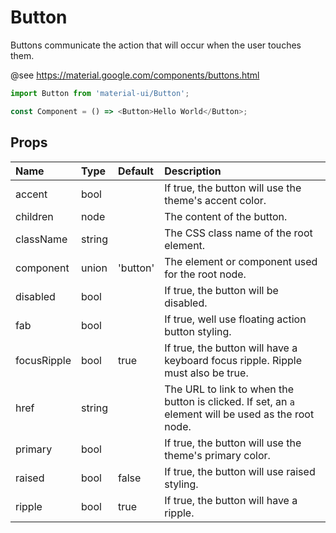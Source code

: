 Button
======

Buttons communicate the action that will occur when the user
touches them.

@see https://material.google.com/components/buttons.html

```js
import Button from 'material-ui/Button';

const Component = () => <Button>Hello World</Button>;
```

Props
-----


| Name | Type | Default | Description |
|:-----|:-----|:-----|:-----|
| accent | bool |  |  If true, the button will use the theme's accent color. |
| children | node |  |  The content of the button. |
| className | string |  |  The CSS class name of the root element. |
| component | union | 'button' |  The element or component used for the root node. |
| disabled | bool |  |  If true, the button will be disabled. |
| fab | bool |  |  If true, well use floating action button styling. |
| focusRipple | bool | true |  If true, the button will have a keyboard focus ripple. Ripple must also be true. |
| href | string |  |  The URL to link to when the button is clicked. If set, an `a` element will be used as the root node. |
| primary | bool |  |  If true, the button will use the theme's primary color. |
| raised | bool | false |  If true, the button will use raised styling. |
| ripple | bool | true |  If true, the button will have a ripple. |
